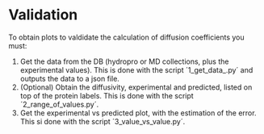 # Validation

To obtain plots to valdidate the calculation of diffusion coefficients you must:
1. Get the data from the DB (hydropro or MD collections, plus the experimental values). This is done with the script ´1_get_data_<type>.py´ and outputs the data to a json file. 
2. (Optional) Obtain the diffusivity, experimental and predicted, listed on top of the protein labels. This is done with the script ´2_range_of_values.py´.
3. Get the experimental vs predicted plot, with the estimation of the error. This si done with the script ´3_value_vs_value.py´.